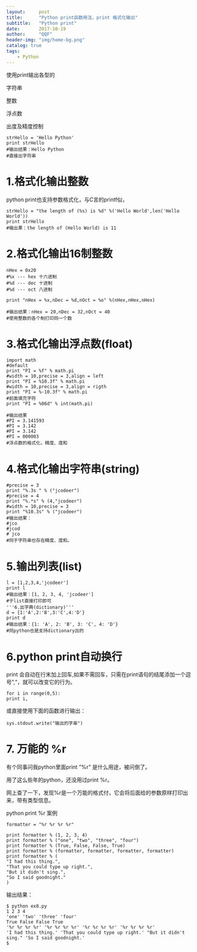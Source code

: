 ```yaml
---
layout:     post
title:      "Python print函数用法，print 格式化输出"
subtitle:   "Python print"
date:       2017-10-19
author:     "QQF"
header-img: "img/home-bg.png"
catalog: true
tags:
    - Python
---
```


使用print输出各型的

字符串

整数

浮点数

出度及精度控制

```
strHello = 'Hello Python'
print strHello
#输出结果：Hello Python
#直接出字符串
```

# 1.格式化输出整数

python print也支持参数格式化，与C言的printf似，

```
strHello = "the length of (%s) is %d" %('Hello World',len('Hello World'))
print strHello
#输出果：the length of (Hello World) is 11
```

# 2.格式化输出16制整数

```
nHex = 0x20
#%x --- hex 十六进制
#%d --- dec 十进制
#%d --- oct 八进制
```

```
print "nHex = %x,nDec = %d,nOct = %o" %(nHex,nHex,nHex)

#输出结果：nHex = 20,nDec = 32,nOct = 40
#使用整数的各个制打印同一个数
```

# 3.格式化输出浮点数(float)

```
import math
#default
print "PI = %f" % math.pi
#width = 10,precise = 3,align = left
print "PI = %10.3f" % math.pi
#width = 10,precise = 3,align = rigth
print "PI = %-10.3f" % math.pi
#前面填充字符
print "PI = %06d" % int(math.pi)

#输出结果
#PI = 3.141593
#PI = 3.142
#PI = 3.142
#PI = 000003
#浮点数的格式化，精度、度和
```

# 4.格式化输出字符串(string)

```
#precise = 3
print "%.3s " % ("jcodeer")
#precise = 4
print "%.*s" % (4,"jcodeer")
#width = 10,precise = 3
print "%10.3s" % ("jcodeer")
#输出结果：
#jco
#jcod
# jco
#同于字符串也存在精度、度和。
```

# 5.输出列表(list)

```
l = [1,2,3,4,'jcodeer']
print l
#输出结果：[1, 2, 3, 4, 'jcodeer']
#于list直接打印即可
'''6.出字典(dictionary)'''
d = {1:'A',2:'B',3:'C',4:'D'}
print d
#输出结果：{1: 'A', 2: 'B', 3: 'C', 4: 'D'}
#同python也是支持dictionary出的
```

# 6.python print自动换行

print 会自动在行末加上回车,如果不需回车，只需在print语句的结尾添加一个逗号”,“，就可以改变它的行为。

```
for i in range(0,5):
print i,
```

或直接使用下面的函数进行输出：

```
sys.stdout.write("输出的字串")
```

# 7. 万能的 %r

有个同事问我python里面print ”%r” 是什么用途，被问倒了。

用了这么些年的python，还没用过print %r。

网上查了一下，发现%r是一个万能的格式付，它会将后面给的参数原样打印出来，带有类型信息。

python print %r 案例

```
formatter = "%r %r %r %r"

print formatter % (1, 2, 3, 4)
print formatter % ("one", "two", "three", "four")
print formatter % (True, False, False, True)
print formatter % (formatter, formatter, formatter, formatter)
print formatter % (
"I had this thing.",
"That you could type up right.",
"But it didn't sing.",
"So I said goodnight."
)
```

输出结果：

```
$ python ex8.py
1 2 3 4
'one' 'two' 'three' 'four'
True False False True
'%r %r %r %r' '%r %r %r %r' '%r %r %r %r' '%r %r %r %r'
'I had this thing.' 'That you could type up right.' "But it didn't sing." 'So I said goodnight.'
$
```
